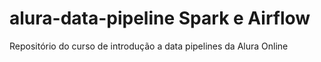 # alura-data-pipeline Spark e Airflow
Repositório do curso de introdução a data pipelines da Alura Online
